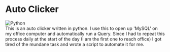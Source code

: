 # Auto Clicker
![Python](https://img.shields.io/badge/python-3670A0?style=for-the-badge&logo=python&logoColor=ffdd54)<br>
This is an auto clicker written in python. I use this to open up 'MySQL' on my office computer and automatically run a Query. Since I had to repeat this process daily at the start of the day (I am the first one to reach office) I got tired of the mundane task and wrote a script to automate it for me.
